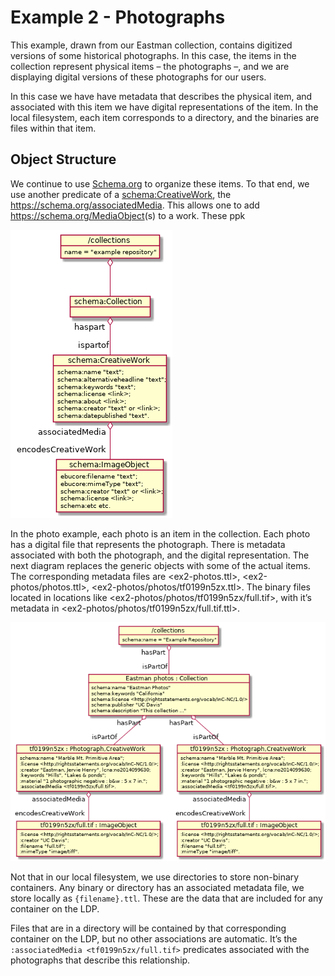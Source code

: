 
# Example 2 - Photographs

This example, drawn from our Eastman collection, contains digitized versions of
some historical photographs.  In this case, the items in the collection
represent physical items &#x2013; the photographs &#x2013;, and we are displaying digital
versions of these photographs for our users.

In this case we have have metadata that describes the physical item, and
associated with this item we have digital representations of the item.  In the
local filesystem, each item corresponds to a directory, and the binaries are
files within that item.

## Object Structure

We continue to use [Schema.org](https://schema.org/) to organize these items. To that end, we use
another predicate of a [schema:CreativeWork](https://schema.org/CreativeWork), the <https://schema.org/associatedMedia>. This
allows one to add <https://schema.org/MediaObject>(s) to a work.  These ppk

![img](./docs/generic_diagram.png)

In the photo example, each photo is an item in the collection. Each photo has a
digital file that represents the photograph. There is metadata associated with
both the photograph, and the digital representation. The next diagram replaces
the generic objects with some of the actual items. The
corresponding metadata files are <ex2-photos.ttl>,
<ex2-photos/photos.ttl>,
<ex2-photos/photos/tf0199n5zx.ttl>.  The binary files located in locations like
<ex2-photos/photos/tf0199n5zx/full.tif>, with it&rsquo;s metadata in
<ex2-photos/photos/tf0199n5zx/full.tif.ttl>.

![img](./docs/diagram.png)

Not that in our local filesystem, we use directories to store non-binary
containers.  Any binary or directory has an associated metadata file, we store
locally as `{filename}.ttl`.  These are the data that are included for any
container on the LDP.

Files that are in a directory will be contained by that corresponding container
on the LDP, but no other associations are automatic.  It&rsquo;s the `:associatedMedia
<tf0199n5zx/full.tif>` predicates associated with the photographs that describe
this relationship.
